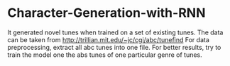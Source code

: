 # Character-Generation-with-RNN
It generated novel tunes when trained on a set of existing tunes.
The data can be taken from http://trillian.mit.edu/~jc/cgi/abc/tunefind
For data preprocessing, extract all abc tunes into one file. For better results, try to train the model one the abs tunes of one particular genre of tunes.
